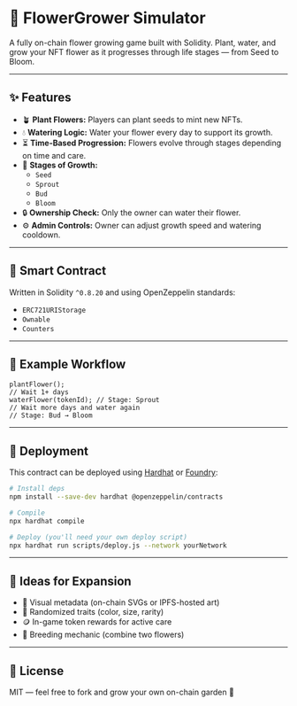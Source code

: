 # 🌸 FlowerGrower Simulator 
  
A fully on-chain flower growing game built with Solidity. Plant, water, and grow your NFT flower as it progresses through life stages — from Seed to Bloom.   
  
---  
  
## ✨ Features
   
- 🪴 **Plant Flowers:** Players can plant seeds to mint new NFTs.
- 💧 **Watering Logic:** Water your flower every day to support its growth. 
- ⏳ **Time-Based Progression:** Flowers evolve through stages depending on time and care.
- 🌼 **Stages of Growth:**
  - `Seed`
  - `Sprout` 
  - `Bud`
  - `Bloom`
- 🔒 **Ownership Check:** Only the owner can water their flower. 
- ⚙️ **Admin Controls:** Owner can adjust growth speed and watering cooldown.

---

## 🧱 Smart Contract
Written in Solidity `^0.8.20` and using OpenZeppelin standards:
- `ERC721URIStorage`
- `Ownable`
- `Counters`

---

## 🧪 Example Workflow
```solidity
plantFlower();
// Wait 1+ days
waterFlower(tokenId); // Stage: Sprout
// Wait more days and water again
// Stage: Bud → Bloom
```

---

## 🔧 Deployment
This contract can be deployed using [Hardhat](https://hardhat.org) or [Foundry](https://book.getfoundry.sh/):

```bash
# Install deps
npm install --save-dev hardhat @openzeppelin/contracts

# Compile
npx hardhat compile

# Deploy (you'll need your own deploy script)
npx hardhat run scripts/deploy.js --network yourNetwork
```

---

## 🧠 Ideas for Expansion
- 🌿 Visual metadata (on-chain SVGs or IPFS-hosted art)
- 🌈 Randomized traits (color, size, rarity)
- 🪙 In-game token rewards for active care
- 🧬 Breeding mechanic (combine two flowers)

---

## 📜 License
MIT — feel free to fork and grow your own on-chain garden 🌸

